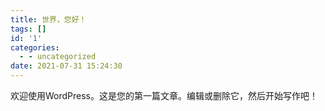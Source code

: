 ```yaml
---
title: 世界，您好！
tags: []
id: '1'
categories:
  - - uncategorized
date: 2021-07-31 15:24:30
---
```


欢迎使用WordPress。这是您的第一篇文章。编辑或删除它，然后开始写作吧！